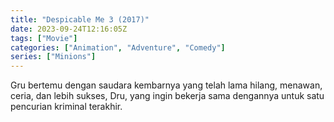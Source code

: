 ```yaml
---
title: "Despicable Me 3 (2017)"
date: 2023-09-24T12:16:05Z
tags: ["Movie"]
categories: ["Animation", "Adventure", "Comedy"]
series: ["Minions"]
---
```


Gru bertemu dengan saudara kembarnya yang telah lama hilang, menawan, ceria, dan lebih sukses, Dru, yang ingin bekerja sama dengannya untuk satu pencurian kriminal terakhir.

  <mux-player stream-type="on-demand"
  src="https://kp3d-my.sharepoint.com/personal/ryoo_kp3d_onmicrosoft_com/_layouts/15/download.aspx?share=EUa6T8HDgyRNuFHfbW2XaG4BB206kGYXQxDhfQw8dm21hw" metadata-video-title="Despicable Me 3 (2017)" prefer-playback="mse" controls>
  </mux-player>
  
  
  <script src="https://cdn.jsdelivr.net/npm/@mux/mux-player"></script>
  
   <script id="rNAFxqshCHeID005kO58zYit7vUlhZhmJs01uOZCA8xEM" type="application/ld+json">
 {
  "@context": "https://schema.org/",
  "@type": "VideoObject",
  "name": "Despicable Me 3",
  "contentUrl": "https://stream.mux.com/i01kELBjrBO85syXiGy4L00uOPJqXhwAYRWpDy9eayfH00.m3u8",
  "thumbnailUrl": "https://www.themoviedb.org/t/p/original/kNhsBc0sJdzglKx7ouHsdYUm6TB.jpg?width=314&fit_mode=preserve&time=25",
  "uploadDate": "2023-09-24T12:16:05Z",
}

</script>